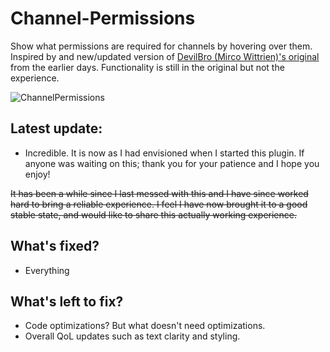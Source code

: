 # Channel-Permissions
Show what permissions are required for channels by hovering over them. Inspired by and new/updated version of [DevilBro (Mirco Wittrien)'s original](https://github.com/mwittrien/BetterDiscordAddons/tree/master/Plugins/ShowHiddenChannels) from the earlier days. Functionality is still in the original but not the experience.

![ChannelPermissions](https://user-images.githubusercontent.com/8385001/124384101-5f42a700-dcbf-11eb-9563-2b7aedcbea78.png)


## Latest update:
- Incredible.  It is now as I had envisioned when I started this plugin. If anyone was waiting on this; thank you for your patience and I hope you enjoy!

~~It has been a while since I last messed with this and I have since worked hard to bring a reliable experience. I feel I have now brought it to a good stable state, and would like to share this actually working experience.~~

## What's fixed?
- Everything

## What's left to fix?
- Code optimizations?
But what doesn't need optimizations.
- Overall QoL updates such as text clarity and styling.
